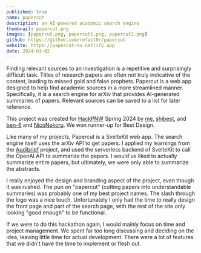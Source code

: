 ```yaml
---
published: true
name: papercut
description: an AI-powered academic search engine
thumbnail: papercut.png
images: [papercut.png, papercut1.png, papercut2.png]
github: https://github.com/refact0r/papercut
website: https://papercut-nu.netlify.app
date: 2024-03-02
---
```


Finding relevant sources to an investigation is a repetitive and surprisingly difficult task. Titles of research papers are often not truly indicative of the content, leading to missed gold and false prophets. Papercut is a web app designed to help find academic sources in a more streamlined manner. Specifically, it is a search engine for arXiv that provides AI-generated summaries of papers. Relevant sources can be saved to a list for later reference.

This project was created for [HackPNW](https://hackpnw.org/) Spring 2024 by [me](https://github.com/refact0r), [shibest](https://github.com/shibest), and [ben-6](https://github.com/ben-6) and [NicoNekoru](https://github.com/NicoNekoru). We won runner-up for Best Design.

Like many of my projects, Papercut is a SvelteKit web app. The search engine itself uses the arXiv API to get papers. I applied my learnings from the [Audibrief](/projects/audibrief) project, and used the serverless backend of SvelteKit to call the OpenAI API to summarize the papers. I would've liked to actually summarize entire papers, but ultimately, we were only able to summarize the abstracts.

I really enjoyed the design and branding aspect of the project, even though it was rushed. The pun on "papercut" (cutting papers into understandable summaries) was probably one of my best project names. The slash through the logo was a nice touch. Unfortunately I only had the time to really design the front page and part of the search page, with the rest of the site only looking "good enough" to be functional.

If we were to do this hackathon again, I would mainly focus on time and project management. We spent far too long discussing and deciding on the idea, leaving little time for actual development. There were a lot of features that we didn't have the time to implement or flesh out.
